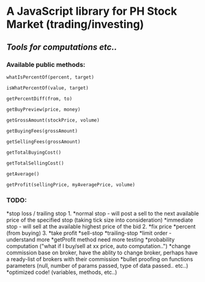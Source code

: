 # A JavaScript library for PH Stock Market (trading/investing)
## _Tools for computations etc.._

### Available public methods: 

    whatIsPercentOf(percent, target)

    isWhatPercentOf(value, target)

    getPercentDiff(from, to)

    getBuyPreview(price, money)

    getGrossAmount(stockPrice, volume)

    getBuyingFees(grossAmount)

    getSellingFees(grossAmount)
    
    getTotalBuyingCost()
    
    getTotalSellingCost()
    
    getAverage()
    
    getProfit(sellingPrice, myAveragePrice, volume)
    
    
### TODO:

*stop loss / trailing stop
    1.
        *normal stop - will post a sell to the next available price of the specified stop (taking tick size into consideration)
        *immediate stop - will sell at the available highest price of the bid
    2.
        *fix price
        *percent (from buying)
    3.
        *take profit
        *sell-stop
        *trailing-stop
*limit order -understand more
*getProfit method need more testing
*probability computation ("what if I buy/sell at xx price, auto computation..")
*change commission base on broker, have the ablity to change broker, perhaps have a ready-list of brokers with their commission
*bullet proofing on functions parameters (null, number of params passed, type of data passed.. etc..)
*optimized code! (variables, methods, etc..)
